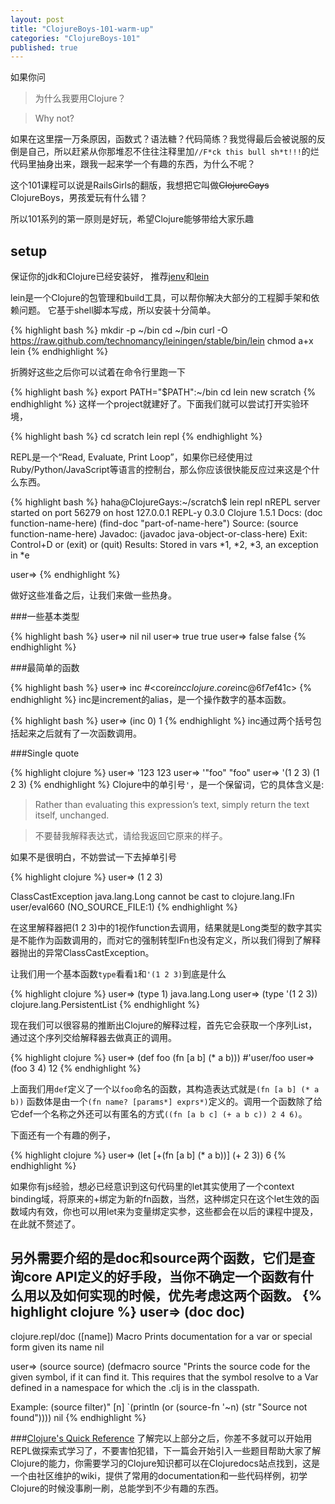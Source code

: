 ```yaml
---
layout: post
title: "ClojureBoys-101-warm-up"
categories: "ClojureBoys-101"
published: true
---
```


如果你问

> 为什么我要用Clojure？

> Why not?

如果在这里摆一万条原因，函数式？语法糖？代码简练？我觉得最后会被说服的反倒是自己，所以赶紧从你那堆忍不住往注释里加`//F*ck this bull sh*t!!!`的烂代码里抽身出来，跟我一起来学一个有趣的东西，为什么不呢？

这个101课程可以说是RailsGirls的翻版，我想把它叫做<del>ClojureGays</del> ClojureBoys，男孩爱玩有什么错？

所以101系列的第一原则是好玩，希望Clojure能够带给大家乐趣

## setup

保证你的jdk和Clojure已经安装好，
推荐[jenv](http://jenv.io/)和[lein](http://leiningen.org/)

lein是一个Clojure的包管理和build工具，可以帮你解决大部分的工程脚手架和依赖问题。
它基于shell脚本写成，所以安装十分简单。

{% highlight bash %}
mkdir -p ~/bin
cd ~/bin
curl -O https://raw.github.com/technomancy/leiningen/stable/bin/lein
chmod a+x lein
{% endhighlight %}

折腾好这些之后你可以试着在命令行里跑一下

{% highlight bash %}
export PATH="$PATH":~/bin
cd
lein new scratch
{% endhighlight %}
这样一个project就建好了。下面我们就可以尝试打开实验环境，

{% highlight bash %}
cd scratch
lein repl
{% endhighlight %}

REPL是一个“Read, Evaluate, Print Loop”，如果你已经使用过Ruby/Python/JavaScript等语言的控制台，那么你应该很快能反应过来这是个什么东西。

{% highlight bash %}
haha@ClojureGays:~/scratch$ lein repl
nREPL server started on port 56279 on host 127.0.0.1
REPL-y 0.3.0
Clojure 1.5.1
    Docs: (doc function-name-here)
          (find-doc "part-of-name-here")
  Source: (source function-name-here)
 Javadoc: (javadoc java-object-or-class-here)
    Exit: Control+D or (exit) or (quit)
 Results: Stored in vars *1, *2, *3, an exception in *e

user=>
{% endhighlight %}

做好这些准备之后，让我们来做一些热身。

###一些基本类型

{% highlight bash %}
user=> nil
nil
user=> true
true
user=> false
false
{% endhighlight %}

###最简单的函数

{% highlight bash %}
user=> inc
#<core$inc clojure.core$inc@6f7ef41c>
{% endhighlight %}
inc是increment的alias，是一个操作数字的基本函数。

{% highlight bash %}
user=> (inc 0)
1
{% endhighlight %}
inc通过两个括号包括起来之后就有了一次函数调用。

###Single quote

{% highlight clojure %}
user=> '123
123
user=> '"foo"
"foo"
user=> '(1 2 3)
(1 2 3)
{% endhighlight %}
Clojure中的单引号`'`，是一个保留词，它的具体含义是:

> Rather than evaluating this expression’s text, simply return the text itself, unchanged.

> 不要替我解释表达式，请给我返回它原来的样子。

如果不是很明白，不妨尝试一下去掉单引号

{% highlight clojure %}
user=> (1 2 3)

ClassCastException java.lang.Long cannot be cast to clojure.lang.IFn  user/eval660 (NO_SOURCE_FILE:1)
{% endhighlight %}

在这里解释器把(1 2 3)中的1视作function去调用，结果就是Long类型的数字其实是不能作为函数调用的，而对它的强制转型IFn也没有定义，所以我们得到了解释器抛出的异常ClassCastException。

让我们用一个基本函数`type`看看`1`和`'(1 2 3)`到底是什么

{% highlight clojure %}
user=> (type 1)
java.lang.Long
user=> (type '(1 2 3))
clojure.lang.PersistentList
{% endhighlight %}

现在我们可以很容易的推断出Clojure的解释过程，首先它会获取一个序列List，通过这个序列交给解释器去做真正的调用。

{% highlight clojure %}
user=> (def foo (fn [a b] (* a b)))
#'user/foo
user=> (foo 3 4)
12
{% endhighlight %}

上面我们用`def`定义了一个以`foo`命名的函数，其构造表达式就是`(fn [a b] (* a b))`
函数体是由一个`(fn name? [params*] exprs*)`定义的。调用一个函数除了给它def一个名称之外还可以有匿名的方式`((fn [a b c] (+ a b c)) 2 4 6)`。

下面还有一个有趣的例子，

{% highlight clojure %}
user=> (let [+(fn [a b] (* a b))] (+ 2 3))
6
{% endhighlight %}

如果你有js经验，想必已经意识到这句代码里的let其实使用了一个context binding域，将原来的+绑定为新的fn函数，当然，这种绑定只在这个let生效的函数域内有效，你也可以用let来为变量绑定实参，这些都会在以后的课程中提及，在此就不赘述了。

另外需要介绍的是doc和source两个函数，它们是查询core API定义的好手段，当你不确定一个函数有什么用以及如何实现的时候，优先考虑这两个函数。
{% highlight clojure %}
user=> (doc doc)
-------------------------
clojure.repl/doc
([name])
Macro
  Prints documentation for a var or special form given its name
nil

user=> (source source)
(defmacro source
  "Prints the source code for the given symbol, if it can find it.
  This requires that the symbol resolve to a Var defined in a
  namespace for which the .clj is in the classpath.

  Example: (source filter)"
  [n]
  `(println (or (source-fn '~n) (str "Source not found"))))
nil
{% endhighlight %}


###[Clojure's Quick Reference](https://clojuredocs.org/quickref)
了解完以上部分之后，你差不多就可以开始用REPL做探索式学习了，不要害怕犯错，下一篇会开始引入一些题目帮助大家了解Clojure的能力，你需要学习的Clojure知识都可以在Clojuredocs站点找到，这是一个由社区维护的wiki，提供了常用的documentation和一些代码样例，初学Clojure的时候没事刷一刷，总能学到不少有趣的东西。